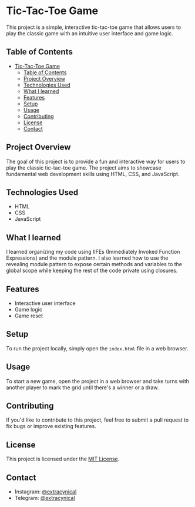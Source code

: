 # Tic-Tac-Toe Game

This project is a simple, interactive tic-tac-toe game that allows users to play the classic game with an intuitive user interface and game logic.

## Table of Contents

- [Tic-Tac-Toe Game](#tic-tac-toe-game)
  - [Table of Contents](#table-of-contents)
  - [Project Overview](#project-overview)
  - [Technologies Used](#technologies-used)
  - [What I learned](#what-i-learned)
  - [Features](#features)
  - [Setup](#setup)
  - [Usage](#usage)
  - [Contributing](#contributing)
  - [License](#license)
  - [Contact](#contact)

## Project Overview

The goal of this project is to provide a fun and interactive way for users to play the classic tic-tac-toe game. The project aims to showcase fundamental web development skills using HTML, CSS, and JavaScript.

## Technologies Used

- HTML
- CSS
- JavaScript

## What I learned

I learned organizing my code using IIFEs (Immediately Invoked Function Expressions) and the module pattern. I also learned how to use the revealing module pattern to expose certain methods and variables to the global scope while keeping the rest of the code private using closures.

## Features

- Interactive user interface
- Game logic
- Game reset

## Setup

To run the project locally, simply open the `index.html` file in a web browser.

## Usage

To start a new game, open the project in a web browser and take turns with another player to mark the grid until there's a winner or a draw.

## Contributing

If you'd like to contribute to this project, feel free to submit a pull request to fix bugs or improve existing features.

## License

This project is licensed under the [MIT License](LICENSE).

## Contact

- Instagram: [@extracynical](https://www.instagram.com/extracynical/)
- Telegram: [@extracynical](https://t.me/extracynical)
